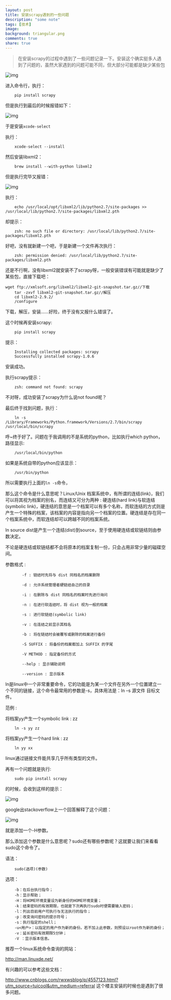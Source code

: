 ```yaml
---
layout: post
title: 安装scrapy遇到的一些问题
description: "some note"
tags: [技术]
image:
background: triangular.png
comments: true
share: true
---
```


> 在安装scrapy的过程中遇到了一些问题记录一下。安装这个确实挺多人遇到了问题的，虽然大家遇到的问题可能不同，但大部分可能都是缺少某些包

![img](/images/article/2016-5-3/1.png)

<!-- more -->

进入命令行，执行：

```
	pip install scrapy
```

但是执行到最后的时候报错如下：

![img](/images/article/2016-5-3/2.png)

于是安装```xcode-select```

执行：

```
	xcode-select --install
```

然后安装libxml2：

```
	brew install --with-python libxml2
```

但是执行完毕又报错：

![img](/images/article/2016-5-3/3.png)

执行：

```
	echo /usr/local/opt/libxml2/lib/python2.7/site-packages >> /usr/local/lib/python2.7/site-packages/libxml2.pth
```

却提示：

```
	zsh: no such file or directory: /usr/local/lib/python2.7/site-packages/libxml2.pth
```

好吧，没有就新建一个吧，于是新建一个文件再次执行：

```
	zsh: permission denied: /usr/local/lib/python2.7/site-packages/libxml2.pth
```

还是不行啊，没有libxml2就安装不了scrapy呀，一般安装错误有可能就是缺少了某些包，直接下载吧：

```
wget ftp://xmlsoft.org/libxml2/libxml2-git-snapshot.tar.gz//下载
	tar -zxvf libxml2-git-snapshot.tar.gz//解压
	cd libxml2-2.9.2/
	/configure
```

下载，解压，安装......好险，终于没有又报什么错误了。

这个时候再安装scrapy:

```
	pip install scrapy
```

提示：

```
	Installing collected packages: scrapy
	Successfully installed scrapy-1.0.6
```

安装成功。

执行scrapy提示：

```
	zsh: command not found: scrapy
```

不对呀，成功安装了scrapy为什么说not found呢？

最后终于找到问题，执行：

```
	ln -s  /Library/Frameworks/Python.framework/Versions/2.7/bin/scrapy /usr/local/bin/scrapy
```

呼~终于好了。问题在于我调用的不是系统的python，比如执行which python，路径显示:

```
	/usr/local/bin/python
```

如果是系统自带的python应该显示：

```
	/usr/bin/python
```

所以需要执行上面的```ln -s```命令，

那么这个命令是什么意思呢？Linux/Unix 档案系统中，有所谓的连结(link)，我们可以将其视为档案的别名，而连结又可分为两种 : 硬连结(hard link)与软连结(symbolic link)，硬连结的意思是一个档案可以有多个名称，而软连结的方式则是产生一个特殊的档案，该档案的内容是指向另一个档案的位置。硬连结是存在同一个档案系统中，而软连结却可以跨越不同的档案系统。

ln source dist是产生一个连结(dist)到source，至于使用硬连结或软链结则由参数决定。

不论是硬连结或软链结都不会将原本的档案复制一份，只会占用非常少量的磁碟空间。

参数格式 :

```
	　　-f : 链结时先将与 dist 同档名的档案删除

	　　-d : 允许系统管理者硬链结自己的目录

	　　-i : 在删除与 dist 同档名的档案时先进行询问

	　　-n : 在进行软连结时，将 dist 视为一般的档案

	　　-s : 进行软链结(symbolic link)

	　　-v : 在连结之前显示其档名

	　　-b : 将在链结时会被覆写或删除的档案进行备份

	　　-S SUFFIX : 将备份的档案都加上 SUFFIX 的字尾

	　　-V METHOD : 指定备份的方式

	　　--help : 显示辅助说明

	　　--version : 显示版本
```

ln是linux中一个非常重要命令，它的功能是为某一个文件在另外一个位置建立一个不同的链接，这个命令最常用的参数是-s，具体用法是：ln –s 源文件 目标文件。

范例 :

将档案yy产生一个symbolic link : zz

```
	ln -s yy zz
```

将档案yy产生一个hard link : zz

```
	ln yy xx
```

linux通过链接文件能共享几乎所有类型的文件。

再有一个问题就是执行:

```
	sudo pip install scrapy
```

的时候，会收到这样的提示：

![img](/images/article/2016-5-3/4.png)

google出stackoverflow上一个回答解释了这个问题：

![img](/images/article/2016-5-3/5.png)

就是添加一个-H参数。

那么添加这个参数是什么意思呢？sudo还有哪些参数呢？这就要让我们来看看sudo这个命令了。

语法：

```
	sudo(选项)(参数)
```

选项：

```
	-b：在后台执行指令；
	-h：显示帮助；
	-H：将HOME环境变量设为新身份的HOME环境变量；
	-k：结束密码的有效期限，也就是下次再执行sudo时便需要输入密码；
	-l：列出目前用户可执行与无法执行的指令；
	-p：改变询问密码的提示符号；
	-s：执行指定的shell；
	-u<用户>：以指定的用户作为新的身份。若不加上此参数，则预设以root作为新的身份；
	-v：延长密码有效期限5分钟；
	-V ：显示版本信息。
```

推荐一个linux系统命令查询的网站：

http://man.linuxde.net/

有兴趣的可以参考这些文档：

http://www.cnblogs.com/rwxwsblog/p/4557123.html?utm_source=tuicool&utm_medium=referral
这个楼主安装的时候也是遇到了很多问题。
